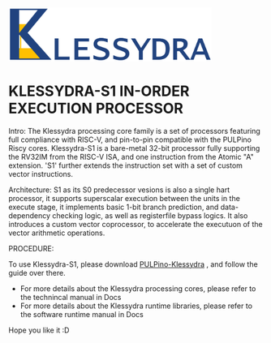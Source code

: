 <img src="/pics/Klessydra_Logo.png" width="400">

# KLESSYDRA-S1 IN-ORDER EXECUTION PROCESSOR

Intro: The Klessydra processing core family is a set of processors featuring full compliance with RISC-V, and pin-to-pin compatible with the PULPino Riscy cores. Klessydra-S1 is a bare-metal 32-bit processor fully supporting the RV32IM from the RISC-V ISA, and one instruction from the Atomic "A" extension. 'S1' further extends the instruction set with a set of custom vector instructions.

Architecture: S1 as its S0 predecessor vesions is also a single hart processor, it supports superscalar execution between the units in the execute stage, it implements basic 1-bit branch prediction, and data-dependency checking logic, as well as registerfile bypass logics. It also introduces a custom vector coprocessor, to accelerate the executuon of the vector arithmetic operations.

PROCEDURE:

To use Klessydra-S1, please download [PULPino-Klessydra](https://github.com/klessydra/pulpino-klessydra) , and follow the guide over there. 

- For more details about the Klessydra processing cores, please refer to the technincal manual in Docs
- For more details about the Klessydra runtime libraries, please refer to the software runtime manual in Docs

Hope you like it :D
